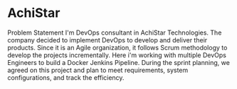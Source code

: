 # AchiStar
Problem Statement
I'm DevOps consultant in AchiStar Technologies. 
The company decided to implement DevOps to develop and deliver their products. 
Since it is an Agile organization, it follows Scrum methodology to develop the projects incrementally.
Here i'm working with multiple DevOps Engineers to build a Docker Jenkins Pipeline. 
During the sprint planning, we agreed on this project and plan to meet requirements, system configurations, and track the efficiency.
